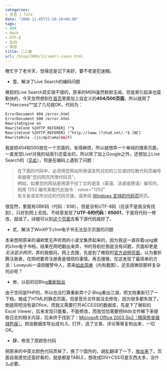 ```yaml
---
categories:
- 言吾 | Talk
date: "2006-11-05T21:10:10+08:00"
tags:
- 404
- Hack
- UTF-8
- 乱码
- 微软
title: 二三事
url: /blog/2006/11/small-cases.html
---
```

瞎忙乎了老半天，觉得还是记下来好，要不老是犯迷糊。

*   壹、解决了Live Search的编码问题

微软的Live Search其实很不错的，原来的MSN虽然默默无闻，但是索引起来也蛮勤快的，今天忽然想到在[首页][1]里面加上自定义的**404/500页面**，所以就用了**.htaccess**加了几句就OK，代码为：

```html
ErrorDocument 404 /error.html  
ErrorDocument 500 /error.html  
RewriteEngine on  
RewriteCond %{HTTP_REFERER} !^$  
RewriteCond %{HTTP_REFERER} !^http://(www.)?zhu8.net/.*$ [NC]  
RewriteRule .(js¦mp3¦wma)$&[F]
```


我是把404和500放在一个页面的，省得麻烦，所以就想弄一个单纯的搜索页面，一直发现Live!对我的站索引还蛮全的，所以除了加上Google之外，还想加上Live Search的（[见此][2]），但是在编码上遇到了问题：

<!--more-->

> 在下面的代码中，必须用您网站所用语言所对应的三位或四位数代码页编号来替换"您的网页所用代码页"。  
> 例如，如果您的网站是用源于拉丁文的语言（英语、法语或德语）编写的，则用 1252 编号来取代此指令：value="1252"  
> 有关各语言所对应的代码页值，请参阅 [Windows 支持的代码页][3]网页。

很显然，里面有GBK码（代码：936），但是没有UTF-8码（应该不是我没有找到），只好到网上去找，不经意发现了**UTF-8的代码：65001**，于是将代码一修改，就成了。详细可以到[这个页面][4]去看下源代码就好了。

*   贰、解决了WinXP下chm电子书无法显示页面的问题

本来想把原来的*偏航*里无声听雨的小波文集弄起来的，因为我这一直存着opig做的chm电子书档，结果在网吧翻出来弄，书的导航栏倒是没有问题，页面却老是*无法显示网页*，弄的我郁闷，网上去搜，先是到了微软的[官方说明页面][5]，以为要折腾注册表，在网吧要弄注册表是很烦的事情，再去搜搜，在这发现了最简单的方法：Loveyuki一语惊醒梦中人，原来[如此简单][6]（内有截图），还去按微软那样复杂何必呢？

*   叁、以前的旧Blog[重新贴出][7]

由于空间是PHP的，所以也没打算重新弄个Z-Blog重出江湖，把文档重新归了一下档，做成了HTML的静态页面，但是音乐文件就没去修改，因为很多都失效了。倒是网吧没有装Ofice，而我又需要打开ACCESS的数据库，先是下了微软的Excel Viewer，后来发现只能看，不能修改，而我恰恰需要把Mdb文件解下来提取日志的相关内容，后来终于找到了：[Microsoft Office 2003 Sp2〖精简免安装绿色版〗][8]。把该数据库导出成XLS，打开，选了文章、评论等等复制出来，一切OK。

*   肆、修改了原颜色代码

把原来的中英文颜色代码弄掉了，换了个国外的，胡乱翻译了一下，[放出来][9]了。页面自我感觉还蛮好看的，就是都是TABLE，想改成DIV+CSS可是东西太多，没什么必要。

 [1]: http://chenjun.com/
 [2]: http://help.live.com/help.aspx?project=wl_webmasters&#038;mkt=zh-cn "Live Search 站点所有者帮助"
 [3]: http://g.msn.com/0HEWL_WEBMASTERSZHCN9/91008 "Code Pages Supported by Windows"
 [4]: http://chenjun.com/404.html "404/500 错误页面"
 [5]: http://support.microsoft.com/kb/892675 "安装安全更新 896358 或 890175 后，某些网站和 HTML 帮助功能可能无法运作"
 [6]: http://www.i170.com/article/5298#comment "一起来&如何解决chm格式文件无法显示问题"
 [7]: http://chenjun.com/old/ "短长书"
 [8]: http://www.greendown.cn/soft/156.html "Microsoft Office 2003 Sp2 精简免安装绿色版"
 [9]: http://chenjun.com/other/color.html "Html color codes"